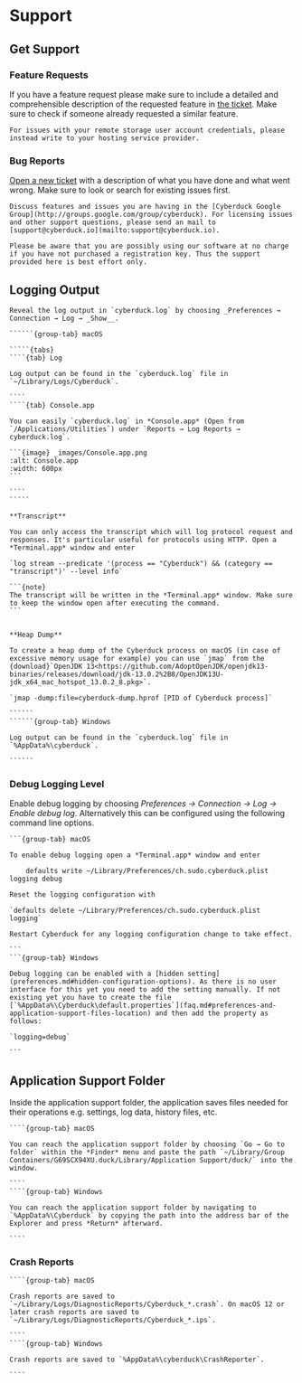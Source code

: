 Support
====

## Get Support

### Feature Requests

If you have a feature request please make sure to include a detailed and comprehensible description of the requested feature in [the ticket](https://github.com/iterate-ch/cyberduck/issues/new/choose). Make sure to check if someone already requested a similar feature.

```{warning}
For issues with your remote storage user account credentials, please instead write to your hosting service provider. 
```

### Bug Reports

[Open a new ticket](https://github.com/iterate-ch/cyberduck/issues/new/choose) with a description of what you have done and what went wrong. Make sure to look or search for existing issues first.

```{note}
Discuss features and issues you are having in the [Cyberduck Google Group](http://groups.google.com/group/cyberduck). For licensing issues and other support questions, please send an mail to [support@cyberduck.io](mailto:support@cyberduck.io).
```

```{warning}
Please be aware that you are possibly using our software at no charge if you have not purchased a registration key. Thus the support provided here is best effort only.
```

## Logging Output

```{note}
Reveal the log output in `cyberduck.log` by choosing _Preferences → Connection → Log → _Show__.
```

```````{tabs}
``````{group-tab} macOS

`````{tabs}
````{tab} Log

Log output can be found in the `cyberduck.log` file in `~/Library/Logs/Cyberduck`.

````
````{tab} Console.app

You can easily `cyberduck.log` in *Console.app* (Open from `/Applications/Utilities`) under `Reports → Log Reports → cyberduck.log`.

```{image} _images/Console.app.png
:alt: Console.app
:width: 600px  
```

````
`````

**Transcript**

You can only access the transcript which will log protocol request and responses. It's particular useful for protocols using HTTP. Open a *Terminal.app* window and enter 

`log stream --predicate '(process == "Cyberduck") && (category == "transcript")' --level info`

```{note}
The transcript will be written in the *Terminal.app* window. Make sure to keep the window open after executing the command.
```


**Heap Dump**

To create a heap dump of the Cyberduck process on macOS (in case of excessive memory usage for example) you can use `jmap` from the {download}`OpenJDK 13<https://github.com/AdoptOpenJDK/openjdk13-binaries/releases/download/jdk-13.0.2%2B8/OpenJDK13U-jdk_x64_mac_hotspot_13.0.2_8.pkg>`.

`jmap -dump:file=cyberduck-dump.hprof [PID of Cyberduck process]`

``````
``````{group-tab} Windows

Log output can be found in the `cyberduck.log` file in `%AppData%\cyberduck`.

``````
```````

### Debug Logging Level
Enable debug logging by choosing _Preferences → Connection → Log → Enable debug log_. Alternatively this can be configured using the following command line options.

````{tabs}
```{group-tab} macOS

To enable debug logging open a *Terminal.app* window and enter

    defaults write ~/Library/Preferences/ch.sudo.cyberduck.plist logging debug

Reset the logging configuration with

`defaults delete ~/Library/Preferences/ch.sudo.cyberduck.plist logging`

Restart Cyberduck for any logging configuration change to take effect.

```
```{group-tab} Windows

Debug logging can be enabled with a [hidden setting](preferences.md#hidden-configuration-options). As there is no user interface for this yet you need to add the setting manually. If not existing yet you have to create the file [`%AppData%\Cyberduck\default.properties`](faq.md#preferences-and-application-support-files-location) and then add the property as follows:

`logging=debug`

```
````

## Application Support Folder

Inside the application support folder, the application saves files needed for their operations e.g. settings, log data, history files, etc.

`````{tabs}
````{group-tab} macOS

You can reach the application support folder by choosing `Go → Go to folder` within the *Finder* menu and paste the path `~/Library/Group Containers/G69SCX94XU.duck/Library/Application Support/duck/` into the window.

````
````{group-tab} Windows

You can reach the application support folder by navigating to `%AppData%\Cyberduck` by copying the path into the address bar of the Explorer and press *Return* afterward.

````
`````

### Crash Reports

`````{tabs}
````{group-tab} macOS

Crash reports are saved to `~/Library/Logs/DiagnosticReports/Cyberduck_*.crash`. On macOS 12 or later crash reports are saved to `~/Library/Logs/DiagnosticReports/Cyberduck_*.ips`.

````
````{group-tab} Windows

Crash reports are saved to `%AppData%\cyberduck\CrashReporter`.

````
`````
